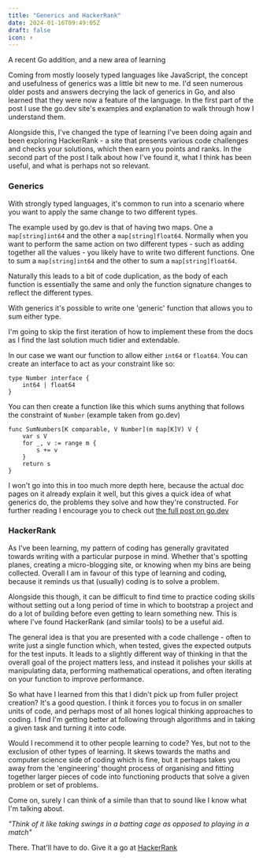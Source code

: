 ```yaml
---
title: "Generics and HackerRank"
date: 2024-01-16T09:49:05Z
draft: false
icon: ⬆️
---
```


A recent Go addition, and a new area of learning<!--more-->

Coming from mostly loosely typed languages like JavaScript, the concept and usefulness of generics was a little bit new to me. I'd seen numerous older posts and answers decrying the lack of generics in Go, and also learned that they were now a feature of the language. In the first part of the post I use the go.dev site's examples and explanation to walk through how I understand them.

Alongside this, I've changed the type of learning I've been doing again and been exploring HackerRank - a site that presents various code challenges and checks your solutions, which then earn you points and ranks. In the second part of the post I talk about how I've found it, what I think has been useful, and what is perhaps not so relevant.

### Generics

With strongly typed languages, it's common to run into a scenario where you want to apply the same change to two different types. 

The example used by go.dev is that of having two maps. One a `map[string]int64` and the other a `map[string]float64`. Normally when you want to perform the same action on two different types - such as adding together all the values - you likely have to write two different functions. One to sum a `map[string]int64` and the other to sum a `map[string]float64`.

Naturally this leads to a bit of code duplication, as the body of each function is essentially the same and only the function signature changes to reflect the different types.

With generics it's possible to write one 'generic' function that allows you to sum either type. 

I'm going to skip the first iteration of how to implement these from the docs as I find the last solution much tidier and extendable.

In our case we want our function to allow either `int64` or `float64`. You can create an interface to act as your constraint like so:

```
type Number interface {
    int64 | float64
}
```

You can then create a function like this which sums anything that follows the constraint of `Number` (example taken from go.dev)

```
func SumNumbers[K comparable, V Number](m map[K]V) V {
    var s V
    for _, v := range m {
        s += v
    }
    return s
}
```

I won't go into this in too much more depth here, because the actual doc pages on it already explain it well, but this gives a quick idea of what generics do, the problems they solve and how they're constructed. For further reading I encourage you to check out [the full post on go.dev](https://go.dev/doc/tutorial/generics)

### HackerRank

As I've been learning, my pattern of coding has generally gravitated towards writing with a particular purpose in mind. Whether that's spotting planes, creating a micro-blogging site, or knowing when my bins are being collected. Overall I am in favour of this type of learning and coding, because it reminds us that (usually) coding is to solve a problem.

Alongside this though, it can be difficult to find time to practice coding skills without setting out a long period of time in which to bootstrap a project and do a lot of building before even getting to learn something new. This is where I've found HackerRank (and similar tools) to be a useful aid.

The general idea is that you are presented with a code challenge - often to write just a single function which, when tested, gives the expected outputs for the test inputs. It leads to a slightly different way of thinking in that the overall goal of the project matters less, and instead it polishes your skills at manipulating data, performing mathematical operations, and often iterating on your function to improve performance.

So what have I learned from this that I didn't pick up from fuller project creation? It's a good question. I think it forces you to focus in on smaller units of code, and perhaps most of all hones logical thinking approaches to coding. I find I'm getting better at following through algorithms and in taking a given task and turning it into code.

Would I recommend it to other people learning to code? Yes, but not to the exclusion of other types of learning. It skews towards the maths and computer science side of coding which is fine, but it perhaps takes you away from the 'engineering' thought process of organising and fitting together larger pieces of code into functioning products that solve a given problem or set of problems.

Come on, surely I can think of a simile than that to sound like I know what I'm talking about.

*"Think of it like taking swings in a batting cage as opposed to playing in a match"*

There. That'll have to do. Give it a go at [HackerRank](https://www.hackerrank.com)